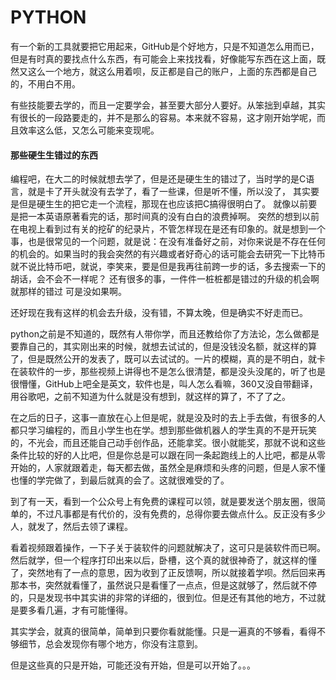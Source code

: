# PYTHON 

有一个新的工具就要把它用起来，GitHub是个好地方，只是不知道怎么用而已，但是有时真的要找点什么东西，有可能会上来找找看，好像能写东西在这上面，既然又这么一个地方，就这么用着呗，反正都是自己的账户，上面的东西都是自己的，不用白不用。

有些技能要去学的，而且一定要学会，甚至要大部分人要好。从笨拙到卓越，其实有很长的一段路要走的，并不是那么的容易。本来就不容易，这才刚开始学呢，而且效率这么低，又怎么可能来变现呢。

#### 那些硬生生错过的东西

编程吧，在大二的时候就想去学了，但是还是硬生生的错过了，当时学的是C语言，就是卡了开头就没有去学了，看了一些课，但是听不懂，所以没了，
其实要是但是硬生生的把它走一个流程，那现在也应该把C搞得很明白了。
就像以前要是把一本英语原著看完的话，那时间真的没有白白的浪费掉啊。
突然的想到以前在电视上看到过有关的挖矿的纪录片，不管怎样现在是还有印象的。就是想到一个事，也是很常见的一个问题，就是说：在没有准备好之前，对你来说是不存在任何的机会的。如果当时的我会突然的有兴趣或者好奇心的话可能会去研究一下比特币
就不说比特币吧，就说，李笑来，要是但是我再往前跨一步的话，多去搜索一下的胡话，会不会不一样呢？
还有很多的事，一件件一桩桩都是错过的升级的机会啊
就那样的错过
可是没如果啊。

还好现在我有这样的机会去升级，没有错，不算太晚，但是确实不好走而已。

python之前是不知道的，既然有人带你学，而且还教给你了方法论，怎么做都是要靠自己的，其实刚出来的时候，就想去试试的，但是没钱没名额，就这样的算了，但是既然公开的发表了，既可以去试试的。一片的模糊，真的是不明白，就卡在装软件的一步，那些视频上讲得也不是怎么很清楚，都是没头没尾的，听了也是很懵懂，GitHub上吧全是英文，软件也是，叫人怎么看嘛，360又没自带翻译，用谷歌吧，之前不知道为什么就是没有想到，就这样的算了，不了了之。

在之后的日子，这事一直放在心上但是呢，就是没及时的去上手去做，有很多的人都只学习编程的，而且小学生也在学。想到那些做机器人的学生真的不是开玩笑的，不光会，而且还能自己动手创作品，还能拿奖。很小就能奖，那就不说和这些条件比较的好的人比吧，但是你总是可以跟在同一条起跑线上的人比吧，都是从零开始的，人家就跟着走，每天都去做，虽然全是麻烦和头疼的问题，但是人家不懂也懂的学完做了，到最后就真的会了。这就很难受的了。

到了有一天，看到一个公众号上有免费的课程可以领，就是要发送个朋友圈，很简单的，不过凡事都是有代价的，没有免费的，总得你要去做点什么。反正没有多少人，就发了，然后去领了课程。

看着视频跟着操作，一下子关于装软件的问题就解决了，这可只是装软件而已啊。然后就学，但一个程序打印出来以后，卧槽，这个真的就很神奇了，就这样的懂了，突然地有了一点的意思，因为收到了正反馈啊，所以就接着学呗。然后回来再那本书，突然就看懂了，虽然说只是看懂了一点点，但是这就够了，然后就不停的，只是发现书中其实讲的非常的详细的，很到位。但是还有其他的地方，不过就是要多看几遍，才有可能懂得。

其实学会，就真的很简单，简单到只要你看就能懂。只是一遍真的不够看，看得不够细节，总会发现你有哪个地方，你没有注意到。

但是这些真的只是开始，可能还没有开始，但是可以开始了。。。
